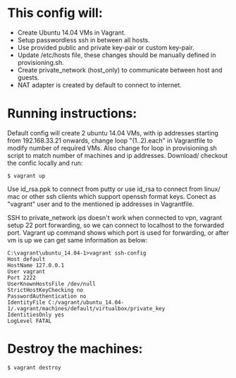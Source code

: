 # This config will:

* Create Ubuntu 14.04 VMs in Vagrant.
* Setup passwordless ssh in between all hosts.
* Use provided public and private key-pair or custom key-pair.
* Update /etc/hosts file, these changes should be manually defined in provisioning.sh.
* Create private_network (host_only) to communicate between host and guests.
* NAT adapter is created by default to connect to internet.

# Running instructions:
Default config will create 2 ubuntu 14.04 VMs, with ip addresses starting from 192.168.33.21 onwards, change loop "(1..2).each" in Vagrantfile to modify number of required VMs. Also change for loop in provisioning.sh script to match number of machines and ip addresses. Download/ checkout the confic locally and run:

    $ vagrant up

Use id_rsa.ppk to connect from putty or use id_rsa to connect from linux/ mac or other ssh clients which support openssh format keys. Conect as "vagrant" user and to the mentioned ip addresses in Vagrantfile.

SSH to private_network ips doesn't work when connected to vpn, vagrant setup 22 port forwarding, so we can connect to localhost to the forwarded port. Vagrant up command shows which port is used for forwarding, or after vm is up we can get same information as below:

    C:\vagrant\ubuntu_14.04-1>vagrant ssh-config
    Host default
    HostName 127.0.0.1
    User vagrant
    Port 2222
    UserKnownHostsFile /dev/null
    StrictHostKeyChecking no
    PasswordAuthentication no
    IdentityFile C:/vagrant/ubuntu_14.04-1/.vagrant/machines/default/virtualbox/private_key
    IdentitiesOnly yes
    LogLevel FATAL

# Destroy the machines:

    $ vagrant destroy
